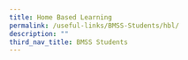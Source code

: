 ```yaml
---
title: Home Based Learning
permalink: /useful-links/BMSS-Students/hbl/
description: ""
third_nav_title: BMSS Students
---
```

